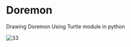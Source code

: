 
# Doremon  
Drawing Doremon Using Turtle module in python     
  
![33](https://user-images.githubusercontent.com/37971771/152679880-4dbfc1fa-c452-4424-ad46-53d0662d19a6.png)     
